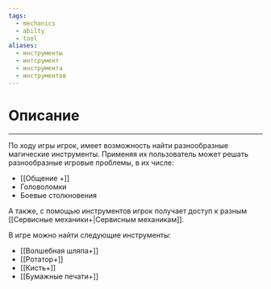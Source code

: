 ```yaml
---
tags:
  - mechanics
  - abilty
  - tool
aliases:
  - инструменты
  - интсрумент
  - инструмента
  - инструментов
---
```

# Описание
___
По ходу игры игрок, имеет возможность найти разнообразные магические инструменты. Применяя их пользователь может решать разнообразные игровые проблемы, в их числе: 
- [[Общение +]]
- Головоломки
- Боевые столкновения

А также, с помощью инструментов игрок получает доступ к разным [[Сервисные механики+|Сервисным механикам]].

В игре можно найти следующие инструменты:
- [[Волшебная шляпа+]]
- [[Ротатор+]]
- [[Кисть+]]
- [[Бумажные печати+]]
